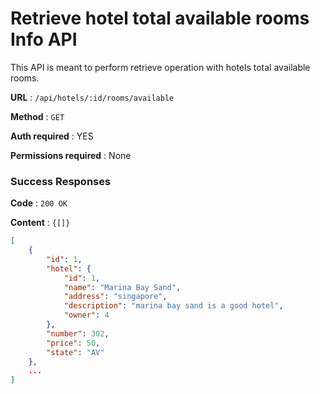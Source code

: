 # Retrieve hotel total available rooms Info API

This API is meant to perform retrieve operation with hotels total available rooms.

**URL** : `/api/hotels/:id/rooms/available`

**Method** : `GET`

**Auth required** : YES

**Permissions required** : None

### Success Responses

**Code** : `200 OK`

**Content** : `{[]}`

```json
[
    {
        "id": 1,
        "hotel": {
            "id": 1,
            "name": "Marina Bay Sand",
            "address": "singapore",
            "description": "marina bay sand is a good hotel",
            "owner": 4
        },
        "number": 302,
        "price": 50,
        "state": "AV"
    },
    ...
]
```



